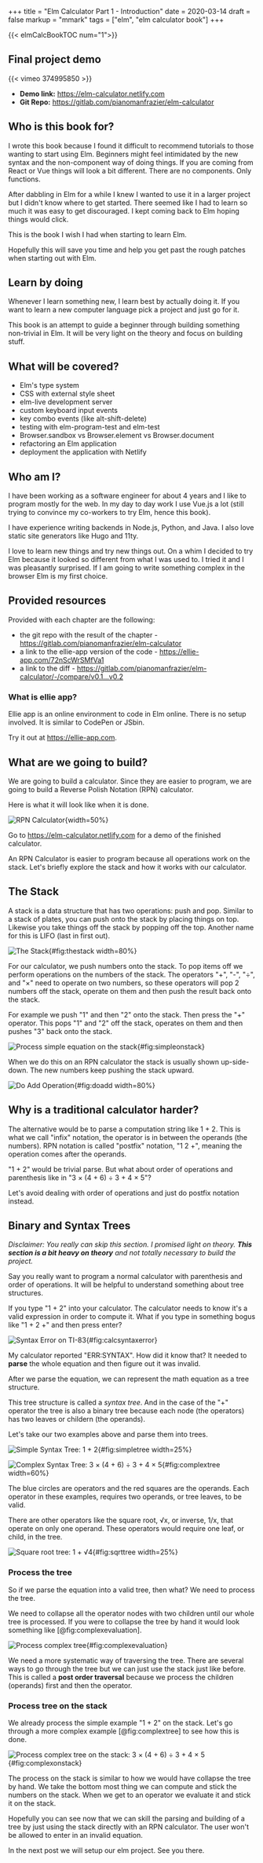 +++
title = "Elm Calculator Part 1 - Introduction"
date = 2020-03-14
draft = false
markup = "mmark"
tags = ["elm", "elm calculator book"]
+++

{{< elmCalcBookTOC num="1">}}

## Final project demo

{{< vimeo 374995850 >}}

- **Demo link:** <https://elm-calculator.netlify.com>
- **Git Repo:** <https://gitlab.com/pianomanfrazier/elm-calculator>

## Who is this book for?

I wrote this book because I found it difficult to recommend tutorials to those wanting to start using Elm. Beginners might feel intimidated by the new syntax and the non-component way of doing things. If you are coming from React or Vue things will look a bit different. There are no components. Only functions.

After dabbling in Elm for a while I knew I wanted to use it in a larger project but I didn't know where to get started. There seemed like I had to learn so much it was easy to get discouraged. I kept coming back to Elm hoping things would click.

This is the book I wish I had when starting to learn Elm.

Hopefully this will save you time and help you get past the rough patches when starting out with Elm.

## Learn by doing

Whenever I learn something new, I learn best by actually doing it. If you want to learn a new computer language pick a project and just go for it.

This book is an attempt to guide a beginner through building something non-trivial in Elm. It will be very light on the theory and focus on building stuff.

## What will be covered?

- Elm's type system
- CSS with external style sheet
- elm-live development server
- custom keyboard input events
- key combo events (like alt-shift-delete)
- testing with elm-program-test and elm-test
- Browser.sandbox vs Browser.element vs Browser.document
- refactoring an Elm application
- deployment the application with Netlify

## Who am I?

I have been working as a software engineer for about 4 years and I like to program mostly for the web. In my day to day work I use Vue.js a lot (still trying to convince my co-workers to try Elm, hence this book).

I have experience writing backends in Node.js, Python, and Java. I also love static site generators like Hugo and 11ty.

I love to learn new things and try new things out. On a whim I decided to try Elm because it looked so different from what I was used to. I tried it and I was pleasantly surprised. If I am going to write something complex in the browser Elm is my first choice.

## Provided resources

Provided with each chapter are the following:

- the git repo with the result of the chapter - https://gitlab.com/pianomanfrazier/elm-calculator
- a link to the ellie-app version of the code - https://ellie-app.com/72nScWrSMfVa1
- a link to the diff - https://gitlab.com/pianomanfrazier/elm-calculator/-/compare/v0.1...v0.2

### What is ellie app?

Ellie app is an online environment to code in Elm online. There is no setup involved. It is similar to CodePen or JSbin.

Try it out at <https://ellie-app.com>.

## What are we going to build?

We are going to build a calculator. Since they are easier to program, we are going to build a Reverse Polish Notation (RPN) calculator.

Here is what it will look like when it is done.

![RPN Calculator](/img/elm-calculator/rpn-calc.png){width=50%}

Go to <https://elm-calculator.netlify.com> for a demo of the finished calculator.

An RPN Calculator is easier to program because all operations work on the stack. Let's briefly explore the stack and how it works with our calculator.

## The Stack

A stack is a data structure that has two operations: push and pop. Similar to a stack of plates, you can push onto the stack by placing things on top. Likewise you take things off the stack by popping off the top. Another name for this is LIFO (last in first out).

![The Stack](/img/elm-calculator/stack.png){#fig:thestack width=80%}

For our calculator, we push numbers onto the stack. To pop items off we perform operations on the numbers of the stack. The operators "+", "-", "÷", and "×" need to operate on two numbers, so these operators will pop 2 numbers off the stack, operate on them and then push the result back onto the stack.

For example we push "1" and then "2" onto the stack. Then press the "+" operator. This pops "1" and "2" off the stack, operates on them and then pushes "3" back onto the stack.

![Process simple equation on the stack](/img/elm-calculator/process-simple-on-stack.png){#fig:simpleonstack}

When we do this on an RPN calculator the stack is usually shown up-side-down. The new numbers keep pushing the stack upward.

![Do Add Operation](/img/elm-calculator/do-add-operation.png){#fig:doadd width=80%}

## Why is a traditional calculator harder?

The alternative would be to parse a computation string like 1 + 2. This is what we call "infix" notation, the operator is in between the operands (the numbers). RPN notation is called "postfix" notation, "1 2 +", meaning the operation comes after the operands.

"1 + 2" would be trivial parse. But what about order of operations and parenthesis like in "3 × (4 + 6) ÷ 3 + 4 × 5"?

Let's avoid dealing with order of operations and just do postfix notation instead.

## Binary and Syntax Trees

_Disclaimer: You really can skip this section. I promised light on theory. **This section is a bit heavy on theory** and not totally necessary to build the project._

Say you really want to program a normal calculator with parenthesis and order of operations. It will be helpful to understand something about tree structures.

If you type "1 + 2" into your calculator. The calculator needs to know it's a valid expression in order to compute it. What if you type in something bogus like "1 + 2 +" and then press enter?

![Syntax Error on TI-83](/img/elm-calculator/calculator-syntax-error.png){#fig:calcsyntaxerror}

My calculator reported "ERR:SYNTAX". How did it know that? It needed to **parse** the whole equation and then figure out it was invalid.

After we parse the equation, we can represent the math equation as a tree structure.

This tree structure is called a *syntax tree*. And in the case of the "+" operator the tree is also a binary tree because each node (the operators) has two leaves or childern (the operands).

Let's take our two examples above and parse them into trees.

![Simple Syntax Tree: 1 + 2](/img/elm-calculator/bin-tree-simple.png){#fig:simpletree width=25%}

![Complex Syntax Tree: 3 × (4 + 6) ÷ 3 + 4 × 5](/img/elm-calculator/bin-tree-complex.png){#fig:complextree width=60%}

The blue circles are operators and the red squares are the operands. Each operator in these examples, requires two operands, or tree leaves, to be valid.

There are other operators like the square root, √x, or inverse, 1/x, that operate on only one operand. These operators would require one leaf, or child, in the tree.

![Square root tree: 1 + √4](/img/elm-calculator/sqrt-tree.png){#fig:sqrttree width=25%}

### Process the tree

So if we parse the equation into a valid tree, then what? We need to process the tree.

We need to collapse all the operator nodes with two children until our whole tree is processed. If you were to collapse the tree by hand it would look something like [@fig:complexevaluation].

![Process complex tree](/img/elm-calculator/bin-tree-complex-evaluation.png){#fig:complexevaluation}

We need a more systematic way of traversing the tree. There are several ways to go through the tree but we can just use the stack just like before. This is called a **post order traversal** because we process the children (operands) first and then the operator.

### Process tree on the stack

We already process the simple example "1 + 2" on the stack. Let's go through a more complex example [@fig:complextree] to see how this is done.

![Process complex tree on the stack: 3 × (4 + 6) ÷ 3 + 4 × 5](/img/elm-calculator/process-complex-on-stack.png){#fig:complexonstack}

The process on the stack is similar to how we would have collapse the tree by hand. We take the bottom most thing we can compute and stick the numbers on the stack. When we get to an operator we evaluate it and stick it on the stack.

Hopefully you can see now that we can skill the parsing and building of a tree by just using the stack directly with an RPN calculator. The user won't be allowed to enter in an invalid equation.

In the next post we will setup our elm project. See you there.
